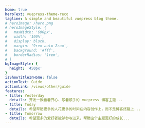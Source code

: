 ```yaml
---
home: true
heroText: vuepress-theme-reco
tagline: A simple and beautiful vuepress blog theme.
# heroImage: /hero.png
# heroImageStyle: {
#   maxWidth: '600px',
#   width: '100%',
#   display: block,
#   margin: '9rem auto 2rem',
#   background: '#fff',
#   borderRadius: '1rem',
# }
bgImageStyle: {
  height: '450px'
}
isShowTitleInHome: false
actionText: Guide
actionLink: /views/other/guide
features:
- title: Yesterday
  details: 开发一款看着开心、写着顺手的 vuepress 博客主题...
- title: Today
  details: 希望帮助更多的人花更多的时间在内容创作上，而不是博客搭建上...
- title: Tomorrow
  details: 希望更多的爱好者能够参与进来，帮助这个主题更好的成长...
---
```

